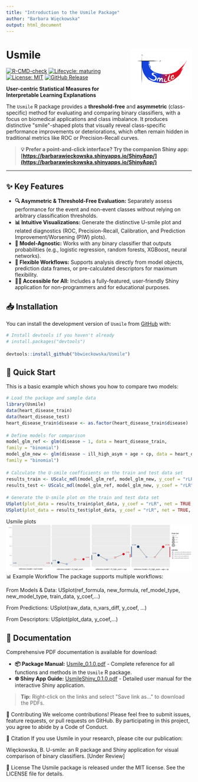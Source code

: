 ```yaml
---
title: "Introduction to the Usmile Package"
author: "Barbara Więckowska"
output: html_document
---
```

# Usmile <img src="man/figures/logo.png" align="right" height="139" />

<!--
Status badges - Update these links once you set up CI/CD and a release!
-->
[![R-CMD-check](https://github.com/bbwieckowska/Usmile/actions/workflows/R-CMD-check.yaml/badge.svg)](https://github.com/bbwieckowska/Usmile/actions/workflows/R-CMD-check.yaml)
[![Lifecycle: maturing](https://img.shields.io/badge/lifecycle-maturing-blue.svg)](https://lifecycle.r-lib.org/articles/stages.html)
[![License: MIT](https://img.shields.io/badge/License-MIT-yellow.svg)](https://opensource.org/licenses/MIT)
[![GitHub Release](https://img.shields.io/github/release/bbwieckowska/Usmile.svg)](https://GitHub.com/bbwieckowska/Usmile/releases/)
<!-- [![CRAN status](https://www.r-pkg.org/badges/version/Usmile)](https://CRAN.R-project.org/package=Usmile) -->
<!-- [![DOI](https://zenodo.org/badge/DOI/.../.svg)](https://doi.org/...) -->

**User-centric Statistical Measures for Interpretable Learning Explanations**

The `Usmile` R package provides a **threshold-free** and **asymmetric** (class-specific) method for evaluating and comparing binary classifiers, with a focus on biomedical applications and class imbalance. It produces distinctive "smile"-shaped plots that visually reveal class-specific performance improvements or deteriorations, which often remain hidden in traditional metrics like ROC or Precision-Recall curves.

> **💡 Prefer a point-and-click interface? Try the companion Shiny app: [https://barbarawieckowska.shinyapps.io/ShinyApp/](https://barbarawieckowska.shinyapps.io/ShinyApp/)**

---

## ✨ Key Features

*   **🔍 Asymmetric & Threshold-Free Evaluation:** Separately assess performance for the event and non-event classes without relying on arbitrary classification thresholds.
*   **📊 Intuitive Visualizations:** Generate the distinctive U-smile plot and related diagnostics (ROC, Precision-Recall, Calibration, and Prediction Improvement/Worsening (PIW) plots).
*   **🤖 Model-Agnostic:** Works with any binary classifier that outputs probabilities (e.g., logistic regression, random forests, XGBoost, neural networks).
*   **🔧 Flexible Workflows:** Supports analysis directly from model objects, prediction data frames, or pre-calculated descriptors for maximum flexibility.
*   **👩‍💻 Accessible for All:** Includes a fully-featured, user-friendly Shiny application for non-programmers and for educational purposes.

## 📥 Installation

You can install the development version of `Usmile` from [GitHub](https://github.com/bbwieckowska/Usmile) with:

```r
# Install devtools if you haven't already
# install.packages("devtools")

devtools::install_github("bbwieckowska/Usmile")
```

## :rocket: Quick Start 
This is a basic example which shows you how to compare two models:
```r
# Load the package and sample data
library(Usmile)
data(heart_disease_train)
data(heart_disease_test)
heart_disease_train$disease <- as.factor(heart_disease_train$disease)

# Define models for comparison
model_glm_ref <- glm(disease ~ 1, data = heart_disease_train, 
family = "binomial")
model_glm_new <- glm(disease ~ ill_high_asym + age + cp, data = heart_disease_train, 
family = "binomial")

# Calculate the U-smile coefficients on the train and test data set
results_train <- UScalc_mdl(model_glm_ref, model_glm_new, y_coef = "rLR")
results_test <- UScalc_mdl(model_glm_ref, model_glm_new, y_coef = "rLR", dataset = heart_disease_test, testing=TRUE)

# Generate the U-smile plot on the train and test data set
USplot(plot_data = results_train$plot_data, y_coef = "rLR", net = TRUE, crit = 2)
USplot(plot_data = results_test$plot_data, y_coef = "rLR", net = TRUE, crit = 2)
```
Usmile plots <img src="man/figures/quickstart_plot.png"/>
:bar_chart: Example Workflow
The package supports multiple workflows:

From Models & Data: USplot(ref_formula, new_formula, ref_model_type, new_model_type, train_data, y_coef,...)

From Predictions: USplot(raw_data, n_vars_diff, y_coef, ...)

From Descriptors: USplot(plot_data, y_coef,...)

## 📖 Documentation

Comprehensive PDF documentation is available for download:

- **📦 Package Manual:** [Usmile_0.1.0.pdf](Usmile_0.0.1.pdf) - Complete reference for all functions and methods in the `Usmile` R package.
- **🌐 Shiny App Guide:** [UsmileShiny_0.1.0.pdf](UsmileShiny_0.0.1.pdf) - Detailed user manual for the interactive Shiny application.

> **Tip:** Right-click on the links and select "Save link as..." to download the PDFs.

:handshake: Contributing
We welcome contributions! Please feel free to submit issues, feature requests, or pull requests on GitHub. By participating in this project, you agree to abide by a Code of Conduct.

:scroll: Citation
If you use Usmile in your research, please cite our publication:

Więckowska, B. U-smile: an R package and Shiny application for visual comparison of binary classifiers. [Under Review]

:page_facing_up: License
The Usmile package is released under the MIT license. See the LICENSE file for details.
